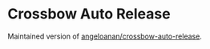 # Crossbow Auto Release

Maintained version of [angeloanan/crossbow-auto-release](https://github.com/angeloanan/crossbow-auto-release).
